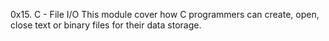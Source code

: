 0x15. C - File I/O
This module cover how C programmers can create, open, close text or binary files for their data storage.
